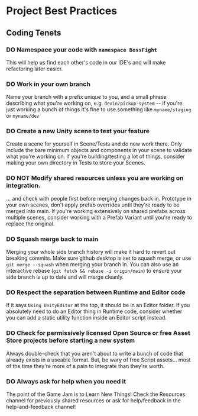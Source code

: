 # Project Best Practices
## Coding Tenets
### DO Namespace your code with `namespace BossFight`
This will help us find each other's code in our IDE's and will make refactoring later easier.
### DO Work in your own branch
Name your branch with a prefix unique to you, and a small phrase describing what you're working on, e.g. `devin/pickup-system` -- if you're just working a bunch of things it's fine to use something like `myname/staging` or `myname/dev`
### DO Create a new Unity scene to test your feature
Create a scene for yourself in Scene/Tests and do new work there. Only include the bare minimum objects and components in your scene to validate what you're working on. If you're building/testing a lot of things, consider making your own directory in Tests to store your Scenes.
### DO NOT Modify shared resources unless you are working on integration.
... and check with people first before merging changes back in. Prototype in your own scenes, don't apply prefab overrides until they're ready to be merged into main. If you're working extensively on shared prefabs across multiple scenes, consider working with a Prefab Variant until you're ready to replace the original.
### DO Squash merge back to main 
Merging your whole side branch history will make it hard to revert out breaking commits. Make sure github desktop is set to squash merge, or use `git merge --squash` when merging your branch in. You can also use an interactive rebase (`git fetch && rebase -i origin/main`) to ensure your side branch is up to date and will merge cleanly.
### DO Respect the separation between Runtime and Editor code
If it says `Using UnityEditor` at the top, it should be in an Editor folder. If you absolutely need to do an Editor thing in Runtime code, consider whether you can add a static utility function inside an Editor script instead.
### DO Check for permissively licensed Open Source or free Asset Store projects before starting a new system
Always double-check that you aren't about to write a bunch of code that already exists in a useable format. But, be wary of free Script assets... most of the time they're more of a pain to integrate than they're worth.
### DO Always ask for help when you need it
The point of the Game Jam is to Learn New Things! Check the Resources channel for previously shared resources or ask for help/feedback in the help-and-feedback channel!
